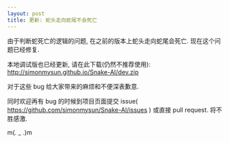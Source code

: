 ```yaml
---
layout: post
title: 更新: 蛇头走向蛇尾不会死亡
---
```


由于判断蛇死亡的逻辑的问题, 在之前的版本上蛇头走向蛇尾会死亡. 现在这个问题已经修复. 

本地调试版也已经更新, 请在此下载(仍然不推荐使用): 
http://simonmysun.github.io/Snake-AI/dev.zip

对于这些 bug 给大家带来的麻烦和不便深表歉意. 

同时欢迎再有 bug 的时候到项目页面提交 issue( https://github.com/simonmysun/Snake-AI/issues ) 或直接 pull request. 将不胜感激. 

m(. _ .)m